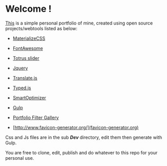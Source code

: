 # Welcome !

[This](http://meruc.com/) is a simple personal portfolio of mine, created using open source projects/webtools listed as below:


- [MaterializeCSS](http://materializecss.com/)
- [FontAwesome](http://fontawesome.io/)
- [Totrus slider](http://tosrus.frebsite.nl/)
- [Jquery](http://jquery.com/)
- [Translate.js](http://www.openxrest.com/translatejs/)
- [Typed.js](http://www.mattboldt.com/demos/typed-js/)
- [SmartOptimizer](https://github.com/farhadi/SmartOptimizer)
- [Gulp](https://gulpjs.com)
- [Portfolio Filter Gallery](https://codepen.io/pramodkumarboda/pen/XdgxmQ)

- [http://www.favicon-generator.org/](favicon-generator.org)

Css and Js files are in the sub **_Dev_** directory, edit them then generate with Gulp.

You are free to clone, edit, publish and do whatever to this repo for your personal use.